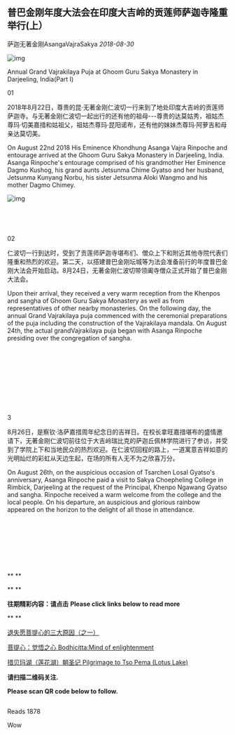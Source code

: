 ## 普巴金刚年度大法会在印度大吉岭的贡莲师萨迦寺隆重举行(上）

萨迦无著金刚AsangaVajraSakya *2018-08-30*

![img](https://mmbiz.qpic.cn/mmbiz_png/jZ6aUbzt6ISUqicleCicFwlYhIOXpaQP8t1p93icRZ2I8Bt3ceGr0fvwBRaAVGuljTWLrZqugooCEymB5na7cbqjg/640?wx_fmt=png&wxfrom=5&wx_lazy=1&wx_co=1)



Annual Grand Vajrakilaya Puja at Ghoom Guru Sakya Monastery in Darjeeling, India(Part I)



01



  2018年8月22日，尊贵的昆·无著金刚仁波切一行来到了地处印度大吉岭的贡莲师萨迦寺。与无著金刚仁波切一起出行的还有他的祖母---尊贵的达莫姑秀，祖姑杰尊玛·切美嘉措和姑祖父，祖姑杰尊玛·昆阳诺布，还有他的妹妹杰尊玛·阿萝吉和母亲达莫切美。


  On August 22nd 2018 His Eminence Khondhung Asanga Vajra Rinpoche and entourage arrived at the Ghoom Guru Sakya Monastery in Darjeeling, India. Asanga Rinpoche's entourage comprised of his grandmother Her Eminence Dagmo Kushog, his grand aunts Jetsunma Chime Gyatso and her husband, Jetsunma Kunyang Norbu, his sister Jetsunma Aloki Wangmo and his mother Dagmo Chimey.



![img](https://mmbiz.qpic.cn/mmbiz_jpg/jZ6aUbzt6IS07x6kicvicZXKhibtwnd8Jm3YVNvAhwlKpCF3ic14LzZuRdVDlQ6SnkM3QoTeFl3dGRrRpjvycmSeXQ/640?wx_fmt=jpeg&wxfrom=5&wx_lazy=1&wx_co=1)

![img](data:image/gif;base64,iVBORw0KGgoAAAANSUhEUgAAAAEAAAABCAYAAAAfFcSJAAAADUlEQVQImWNgYGBgAAAABQABh6FO1AAAAABJRU5ErkJggg==)

![img](data:image/gif;base64,iVBORw0KGgoAAAANSUhEUgAAAAEAAAABCAYAAAAfFcSJAAAADUlEQVQImWNgYGBgAAAABQABh6FO1AAAAABJRU5ErkJggg==)

![img](data:image/gif;base64,iVBORw0KGgoAAAANSUhEUgAAAAEAAAABCAYAAAAfFcSJAAAADUlEQVQImWNgYGBgAAAABQABh6FO1AAAAABJRU5ErkJggg==)

![img](data:image/gif;base64,iVBORw0KGgoAAAANSUhEUgAAAAEAAAABCAYAAAAfFcSJAAAADUlEQVQImWNgYGBgAAAABQABh6FO1AAAAABJRU5ErkJggg==)





02



  仁波切一行到达时，受到了贡莲师萨迦寺堪布们、僧众上下和附近其他寺院代表们隆重和热烈的欢迎。第二天，以搭建普巴金刚坛城等为法会准备前行的年度普巴金刚大法会开始启动。8月24日，无著金刚仁波切带领阖寺僧众正式开始了普巴金刚大法会。

  Upon their arrival, they received a very warm reception from the Khenpos and sangha of Ghoom Guru Sakya Monastery as well as from representatives of other nearby monasteries. On the following day, the annual Grand Vajrakilaya puja commenced with the ceremonial preparations of the puja including the construction of the Vajrakilaya mandala. On August 24th, the actual grandVajrakilaya puja began with Asanga Rinpoche presiding over the congregation of sangha.



![img](data:image/gif;base64,iVBORw0KGgoAAAANSUhEUgAAAAEAAAABCAYAAAAfFcSJAAAADUlEQVQImWNgYGBgAAAABQABh6FO1AAAAABJRU5ErkJggg==)

![img](data:image/gif;base64,iVBORw0KGgoAAAANSUhEUgAAAAEAAAABCAYAAAAfFcSJAAAADUlEQVQImWNgYGBgAAAABQABh6FO1AAAAABJRU5ErkJggg==)

![img](data:image/gif;base64,iVBORw0KGgoAAAANSUhEUgAAAAEAAAABCAYAAAAfFcSJAAAADUlEQVQImWNgYGBgAAAABQABh6FO1AAAAABJRU5ErkJggg==)

![img](data:image/gif;base64,iVBORw0KGgoAAAANSUhEUgAAAAEAAAABCAYAAAAfFcSJAAAADUlEQVQImWNgYGBgAAAABQABh6FO1AAAAABJRU5ErkJggg==)

![img](data:image/gif;base64,iVBORw0KGgoAAAANSUhEUgAAAAEAAAABCAYAAAAfFcSJAAAADUlEQVQImWNgYGBgAAAABQABh6FO1AAAAABJRU5ErkJggg==)

![img](data:image/gif;base64,iVBORw0KGgoAAAANSUhEUgAAAAEAAAABCAYAAAAfFcSJAAAADUlEQVQImWNgYGBgAAAABQABh6FO1AAAAABJRU5ErkJggg==)

![img](data:image/gif;base64,iVBORw0KGgoAAAANSUhEUgAAAAEAAAABCAYAAAAfFcSJAAAADUlEQVQImWNgYGBgAAAABQABh6FO1AAAAABJRU5ErkJggg==)

![img](data:image/gif;base64,iVBORw0KGgoAAAANSUhEUgAAAAEAAAABCAYAAAAfFcSJAAAADUlEQVQImWNgYGBgAAAABQABh6FO1AAAAABJRU5ErkJggg==)

![img](data:image/gif;base64,iVBORw0KGgoAAAANSUhEUgAAAAEAAAABCAYAAAAfFcSJAAAADUlEQVQImWNgYGBgAAAABQABh6FO1AAAAABJRU5ErkJggg==)

![img](data:image/gif;base64,iVBORw0KGgoAAAANSUhEUgAAAAEAAAABCAYAAAAfFcSJAAAADUlEQVQImWNgYGBgAAAABQABh6FO1AAAAABJRU5ErkJggg==)



3



  

  8月26日，是察钦·洛萨嘉措周年纪念日的吉祥日。在校长拿旺嘉措堪布的盛情邀请下，无著金刚仁波切前往位于大吉岭瑞比克的萨迦丘佩林学院进行了参访，并受到了学院上下和当地民众的热烈欢迎。在仁波切回程的路上，一道寓意吉祥如意的光明灿烂的彩虹从天边生起，在场的所有人无不为之欣喜万分。

  On August 26th, on the auspicious occasion of Tsarchen Losal Gyatso's anniversary, Asanga Rinpoche paid a visit to Sakya Choepheling College in Rimbick, Darjeeling at the request of the Principal, Khenpo Ngawang Gyatso and sangha. Rinpoche received a warm welcome from the college and the local people. On his departure, an auspicious and glorious rainbow appeared on the horizon to the delight of all those in attendance.



![img](data:image/gif;base64,iVBORw0KGgoAAAANSUhEUgAAAAEAAAABCAYAAAAfFcSJAAAADUlEQVQImWNgYGBgAAAABQABh6FO1AAAAABJRU5ErkJggg==)

![img](data:image/gif;base64,iVBORw0KGgoAAAANSUhEUgAAAAEAAAABCAYAAAAfFcSJAAAADUlEQVQImWNgYGBgAAAABQABh6FO1AAAAABJRU5ErkJggg==)

![img](data:image/gif;base64,iVBORw0KGgoAAAANSUhEUgAAAAEAAAABCAYAAAAfFcSJAAAADUlEQVQImWNgYGBgAAAABQABh6FO1AAAAABJRU5ErkJggg==)

![img](data:image/gif;base64,iVBORw0KGgoAAAANSUhEUgAAAAEAAAABCAYAAAAfFcSJAAAADUlEQVQImWNgYGBgAAAABQABh6FO1AAAAABJRU5ErkJggg==)

![img](data:image/gif;base64,iVBORw0KGgoAAAANSUhEUgAAAAEAAAABCAYAAAAfFcSJAAAADUlEQVQImWNgYGBgAAAABQABh6FO1AAAAABJRU5ErkJggg==)

![img](data:image/gif;base64,iVBORw0KGgoAAAANSUhEUgAAAAEAAAABCAYAAAAfFcSJAAAADUlEQVQImWNgYGBgAAAABQABh6FO1AAAAABJRU5ErkJggg==)

![img](data:image/gif;base64,iVBORw0KGgoAAAANSUhEUgAAAAEAAAABCAYAAAAfFcSJAAAADUlEQVQImWNgYGBgAAAABQABh6FO1AAAAABJRU5ErkJggg==)





![img](data:image/gif;base64,iVBORw0KGgoAAAANSUhEUgAAAAEAAAABCAYAAAAfFcSJAAAADUlEQVQImWNgYGBgAAAABQABh6FO1AAAAABJRU5ErkJggg==)

**
**

**
**

**往期精彩内容：请点击** **Please click links below to read more**

**
**

[退失愿菩提心的三大原因（之一）](http://mp.weixin.qq.com/s?__biz=MzU5NTQwNDk5Mw==&mid=2247483848&idx=1&sn=1b9d2559fc521b54f148cd00dfc6597a&chksm=fe733066c904b970753e73ae5d1ced3bb63a21b37e8ed8e7850fd47006f7845345e210eb46b6&scene=21#wechat_redirect)

[菩提心：觉悟之心 Bodhicitta:Mind of enlightenment](http://mp.weixin.qq.com/s?__biz=MzU5NTQwNDk5Mw==&mid=2247483840&idx=1&sn=6c977143e8656fcab5785fe1956569af&chksm=fe73306ec904b978b08b64da1713d037243fd4fdec38b015fc7294e01fe5c908dca452025009&scene=21#wechat_redirect)

[措贝玛湖（莲花湖）朝圣记  Pilgrimage to Tso Pema (Lotus Lake)](http://mp.weixin.qq.com/s?__biz=MzU5NTQwNDk5Mw==&mid=2247483821&idx=1&sn=473ee0892a8899269f66c545a49e4b9e&chksm=fe733003c904b9157e243ac8b6e08f7ce0c7dc8ae070290c1a75ff2bac2ffcd19892f0475672&scene=21#wechat_redirect)



**请扫描二维码关注.**

**Please scan QR code below to follow.**



![img](data:image/gif;base64,iVBORw0KGgoAAAANSUhEUgAAAAEAAAABCAYAAAAfFcSJAAAADUlEQVQImWNgYGBgAAAABQABh6FO1AAAAABJRU5ErkJggg==)







Reads 1878

Wow